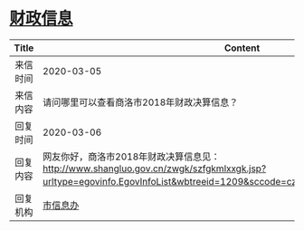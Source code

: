 # <a href="http://www.shangluo.gov.cn/zmhd/ldxxxx.jsp?urltype=leadermail.LeaderMailContentUrl&wbtreeid=1112&leadermailid=5717">财政信息</a>
| Title |                                                                         Content                                                                          |
|:-----:|----------------------------------------------------------------------------------------------------------------------------------------------------------|
| 来信时间  | 2020-03-05                                                                                                                                               |
| 来信内容  | 请问哪里可以查看商洛市2018年财政决算信息？                                                                                                                                  |
| 回复时间  | 2020-03-06                                                                                                                                               |
| 回复内容  | 网友你好，商洛市2018年财政决算信息见：http://www.shangluo.gov.cn/zwgk/szfgkmlxxgk.jsp?urltype=egovinfo.EgovInfoList&wbtreeid=1209&sccode=czxx_czyjs&subtype=1&gilevel=2 。 |
| 回复机构  | <a href="../../categories/agencies/市信息办.md">市信息办</a>                                                                                                       |